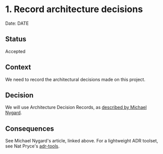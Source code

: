 # 1. Record architecture decisions

Date: DATE

## Status

Accepted

## Context

We need to record the architectural decisions made on this project.

## Decision

We will use Architecture Decision Records, as [described by Michael Nygard](http://blog.cognitect.com/2011/11/15/documenting-architecture-decisions.html).

## Consequences

See Michael Nygard's article, linked above. For a lightweight ADR toolset, see Nat Pryce's [adr-tools](https://github.com/npryce/adr-tools).
